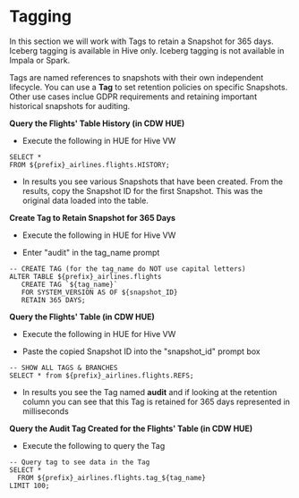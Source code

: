 # Tagging

In this section we will work with Tags to retain a Snapshot for 365 days.  Iceberg tagging is available in Hive only. Iceberg tagging is not available in Impala or Spark.

Tags are named references to snapshots with their own independent lifecycle.  You can use a <b>Tag</b> to set retention policies on specific Snapshots.  Other use cases inclue GDPR requirements and retaining important historical snapshots for auditing.

**Query the Flights' Table History (in CDW HUE)**

- Execute the following in HUE for Hive VW

```
SELECT *
FROM ${prefix}_airlines.flights.HISTORY;
```

- In results you see various Snapshots that have been created.  From the results, copy the Snapshot ID for the first Snapshot.  This was the original data loaded into the table.


**Create Tag to Retain Snapshot for 365 Days**

- Execute the following in HUE for Hive VW

- Enter "audit" in the tag_name prompt

```
-- CREATE TAG (for the tag_name do NOT use capital letters)
ALTER TABLE ${prefix}_airlines.flights 
   CREATE TAG `${tag_name}` 
   FOR SYSTEM_VERSION AS OF ${snapshot_ID} 
   RETAIN 365 DAYS;
```

**Query the Flights' Table  (in CDW HUE)**

- Execute the following in HUE for Hive VW

- Paste the copied Snapshot ID into the "snapshot_id" prompt box

```
-- SHOW ALL TAGS & BRANCHES
SELECT * from ${prefix}_airlines.flights.REFS;
```

- In results you see the Tag named **audit** and if looking at the retention column you can see that this Tag is retained for 365 days represented in milliseconds

**Query the Audit Tag Created for the Flights' Table (in CDW HUE)**

- Execute the following to query the Tag

```
-- Query tag to see data in the Tag
SELECT *
  FROM ${prefix}_airlines.flights.tag_${tag_name}
LIMIT 100;
```

